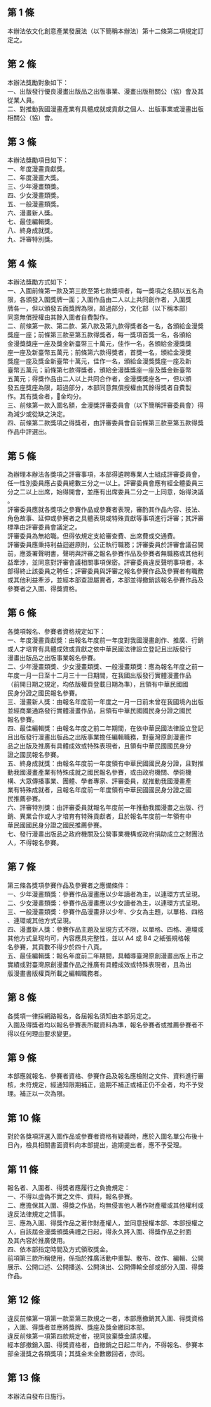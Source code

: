 第 1 條
-------
本辦法依文化創意產業發展法（以下簡稱本辦法）第十二條第二項規定訂  
定之。

第 2 條
-------
本辦法獎勵對象如下：  
一、出版發行優良漫畫出版品之出版事業、漫畫出版相關公（協）會及其  
    從業人員。  
二、對推動我國漫畫產業有具體成就或貢獻之個人、出版事業或漫畫出版  
    相關公（協）會。

第 3 條
-------
本辦法獎勵項目如下：  
一、年度漫畫貢獻獎。  
二、年度漫畫大獎。  
三、少年漫畫類獎。  
四、少女漫畫類獎。  
五、一般漫畫類獎。  
六、漫畫新人獎。  
七、最佳編輯獎。  
八、終身成就獎。  
九、評審特別獎。

第 4 條
-------
本辦法獎勵方式如下：  
一、入圍前條第一款及第三款至第七款獎項者，每一獎項之名額以五名為  
    限，各頒發入圍獎牌一面；入圍作品由二人以上共同創作者，入圍獎  
    牌各一，但以頒發五面獎牌為限，超過部分，文化部（以下稱本部）  
    同意無償授權由其餘入圍者自費製作。  
二、前條第一款、第二款、第八款及第九款得獎者各一名，各頒給金漫獎  
    獎座一座；前條第三款至第五款得獎者，每一獎項首獎一名，各頒給  
    金漫獎獎座一座及獎金新臺幣三十萬元，佳作一名，各頒給金漫獎獎  
    座一座及新臺幣五萬元；前條第六款得獎者，首獎一名，頒給金漫獎  
    獎座一座及獎金新臺幣十萬元，佳作一名，頒給金漫獎獎座一座及新  
    臺幣五萬元；前條第七款得獎者，頒給金漫獎獎座一座及獎金新臺幣  
    五萬元；得獎作品由二人以上共同合作者，金漫獎獎座各一，但以頒  
    發五座獎座為限，超過部分，本部同意無償授權由其餘得獎者自費製  
    作。其有獎金者，金均分。  
三、前條第一款入圍名額，金漫獎評審委員會（以下簡稱評審委員會）得  
    為減少或從缺之決定。  
四、前條第二款獎項之得獎者，由評審委員會自前條第三款至第五款得獎  
    作品中評選出。

第 5 條
-------
為辦理本辦法各獎項之評審事項，本部得遴聘專業人士組成評審委員會，  
任一性別委員應占委員總數三分之一以上。評審委員會應有經全體委員三  
分之二以上出席，始得開會，並應有出席委員二分之一上同意，始得決議  
。  
評審委員應就各獎項之參賽作品或參賽者表現，審酌其作品內容、技法、  
角色故事、延伸或參賽者之具體表現或特殊貢獻等事項進行評審；其評審  
標準由評審委員會議定之。  
評審委員為無給職。但得依規定支給審查費、出席費或交通費。  
評審委員應秉持利益迴避原則，公正執行職務；評審委員於評審會議召開  
前，應簽署聲明書，聲明與評審之報名參賽作品及參賽者無職務或其他利  
益牽涉，並同意對評審會議相關事項保密。評審委員違反聲明事項者，本  
部得終止該委員之聘任；評審委員與評審之報名參賽作品及參賽者有職務  
或其他利益牽涉，並經本部查證屬實者，本部並得撤銷該報名參賽作品及  
參賽者之入圍、得獎資格。

第 6 條
-------
各獎項報名、參賽者資格規定如下：  
一、年度漫畫貢獻獎：由報名年度前一年度對我國漫畫創作、推廣、行銷  
    或人才培育有具體成效或貢獻之依中華民國法律設立登記且出版發行  
    漫畫出版品之出版事業報名參賽。  
二、少年漫畫類獎、少女漫畫類獎、一般漫畫類獎：應為報名年度之前一  
    年度一月一日至十二月三十一日期間，在我國出版發行實體漫畫作品  
    （前開日期之規定，均依版權頁登載日期為準），且領有中華民國國  
    民身分證之國民報名參賽。  
三、漫畫新人獎：由報名年度前一年度之一月一日前未曾在我國境內出版  
    並經商業通路發行實體漫畫作品，且領有中華民國國民身分證之國民  
    報名參賽。  
四、最佳編輯獎：由報名年度之前二年期間，在依中華民國法律設立登記  
    且出版發行漫畫出版品之出版事業擔任編輯職務，對臺灣原創漫畫作  
    品之出版及推廣有具體成效或特殊表現者，且領有中華民國國民身分  
    證之國民報名參賽。  
五、終身成就獎：由報名年度前一年度領有中華民國國民身分證，且對推  
    動我國漫畫產業有特殊成就之國民報名參賽，或由政府機關、學術機  
    構、大眾傳播事業、團體、學者專家、評審委員，就推動我國漫畫產  
    業有特殊成就者，且報名年度前一年度領有中華民國國民身分證之國  
    民推薦參賽。  
六、評審特別獎：由評審委員就報名年度前一年推動我國漫畫之出版、行  
    銷、異業合作或人才培育有特殊貢獻者，且於報名年度前一年領有中  
    華民國國民身分證之國民推薦參賽。  
七、發行漫畫出版品之政府機關及公營事業機構或政府捐助成立之財團法  
    人，不得報名參賽。

第 7 條
-------
第三條各獎項參賽作品及參賽者之應備條件：  
一、少年漫畫類獎：參賽作品漫畫應以少年讀者為主，以連環方式呈現。  
二、少女漫畫類獎：參賽作品漫畫應以少女讀者為主，以連環方式呈現。  
三、一般漫畫類獎：參賽作品漫畫非以少年、少女為主題，以單格、四格  
    、連環或其他方式呈現。  
四、漫畫新人獎：參賽作品主題及呈現方式不限，以單格、四格、連環或  
    其他方式呈現均可，內容應具完整性，並以 A4 或 B4 之紙張規格報  
    名參賽，其頁數不得少於四十八頁。  
五、最佳編輯獎：報名年度前二年期間，具輔導臺灣原創漫畫出版上市之  
    實績或對臺灣原創漫畫作品之推廣有具體成效或特殊表現者，且為出  
    版漫畫書版權頁所載之編輯職務者。

第 8 條
-------
各獎項一律採網路報名，各屆報名須知由本部另定之。  
入圍及得獎者均以報名參賽表所載資料為準，報名參賽者或推薦參賽者不  
得以任何理由要求變更。

第 9 條
-------
本部應就報名、參賽者資格、參賽作品及報名應檢附之文件、資料進行審  
核，未符規定，經通知限期補正，逾期不補正或補正仍不全者，均不予受  
理。補正以一次為限。

第 10 條
--------
對於各獎項評選入圍作品或參賽者資格有疑義時，應於入圍名單公布後十  
日內，檢具相關書面資料向本部提出，逾期提出者，應不予受理。

第 11 條
--------
報名者、入圍者、得獎者應履行之負擔規定：  
一、不得以虛偽不實之文件、資料，報名參賽。  
二、應擔保其入圍、得獎之作品，均無侵害他人著作財產權或其他權利或  
    違反法律規定之情事。  
三、應為入圍、得獎作品之著作財產權人，並同意授權本部、本部授權之  
    人，自該屆金漫獎頒獎典禮之日起，得永久將入圍、得獎作品之封面  
    及其內容於推廣使用。  
四、依本部指定時間及方式領取獎金。  
前項第三款所稱使用，係指於推廣活動中重製、散布、改作、編輯、公開  
展示、公開口述、公開播送、公開演出、公開傳輸全部或部分入圍、得獎  
作品。

第 12 條
--------
違反前條第一項第一款至第三款規之一者，本部應撤銷其入圍、得獎資格  
，入圍、得獎者並應將獎牌、獎座及獎金繳回本部。  
違反前條第一項第四款規定者，視同放棄獎金請求權。  
經本部撤銷入圍、得獎資格者，自撤銷之日起二年內，不得報名、參賽本  
部金漫獎之各類獎項；其獎金未全數繳回者，亦同。

第 13 條
--------
本辦法自發布日施行。

